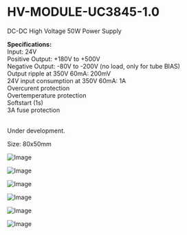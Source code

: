 # HV-MODULE-UC3845-1.0

DC-DC High Voltage 50W Power Supply 

<b>Specifications:</b><br>
Input: 24V<br>
Positive Output: +180V to +500V<br>
Negative Output: -80V to -200V (no load, only for tube BIAS)<br>
Output ripple at 350V 60mA: 200mV<br>
24V input consumption at 350V 60mA: 1A<br>
Overcurent protection<br>
Overtemperature protection<br>
Softstart (1s)<br>
3A fuse protection <br>
<br>

Under development.

Size: 80x50mm

![Image](https://github.com/user-attachments/assets/ef6e3d77-d07c-46da-82e8-1474facfb2c8)

![Image](https://github.com/user-attachments/assets/be82b643-bdd6-47d7-aa20-a83fe6854fe7)

![Image](https://github.com/user-attachments/assets/7f19c25a-dcdf-4f72-9d9e-c11a6de17563)

![Image](https://github.com/user-attachments/assets/925977f4-e34d-4bfe-bf98-ed2263c800fa)

![Image](https://github.com/user-attachments/assets/3118c63c-3b8c-40e8-bcc0-ad6f23f8a8dd)

![Image](https://github.com/user-attachments/assets/80fbea94-d6d6-4b66-8aa9-377e483060f3)
